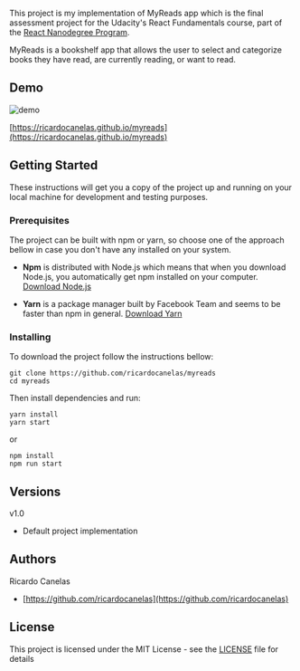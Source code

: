 This project is my implementation of MyReads app which is the final assessment project for the
Udacity's React Fundamentals course, part of the [React Nanodegree Program](https://udacity.com/course/nd019).

MyReads is a bookshelf app that allows the user to select and categorize books they have read, are currently reading, or want to read.

## Demo

![demo](https://github.com/ricardocanelas/myreads/blob/master/screen_capture.gif)

[https://ricardocanelas.github.io/myreads](https://ricardocanelas.github.io/myreads)

## Getting Started

These instructions will get you a copy of the project up and running on your local machine for development and testing purposes. 

### Prerequisites

The project can be built with npm or yarn, so choose one of the approach bellow in case you don't have any installed on your system. 

* **Npm** is distributed with Node.js which means that when you download Node.js, you automatically get npm installed on your computer. [Download Node.js](https://nodejs.org/en/download/)

* **Yarn** is a package manager built by Facebook Team and seems to be faster than npm in general.  [Download Yarn](https://yarnpkg.com/en/docs/install)

### Installing

To download the project follow the instructions bellow:

```
git clone https://github.com/ricardocanelas/myreads
cd myreads
```

Then install dependencies and run:

```
yarn install
yarn start
```

or 

```
npm install
npm run start
```

## Versions

v1.0 
* Default project implementation 

## Authors

Ricardo Canelas
* [https://github.com/ricardocanelas](https://github.com/ricardocanelas)

## License

This project is licensed under the MIT License - see the [LICENSE](LICENSE) file for details
